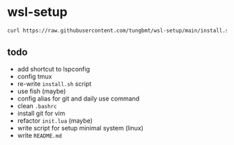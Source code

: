 # wsl-setup

```sh
curl https://raw.githubusercontent.com/tungbmt/wsl-setup/main/install.sh | bash
```

## todo
- add shortcut to lspconfig
- config tmux
- re-write `install.sh` script
- use fish (maybe)
- config alias for git and daily use command
- clean `.bashrc`
- install git for vim
- refactor `init.lua` (maybe)
- write script for setup minimal system (linux)
- write `README.md`
